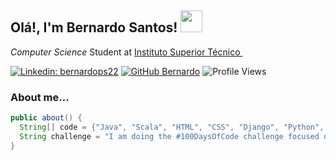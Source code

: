 <h2> Olá!, I'm Bernardo Santos! <img src="https://im2.ezgif.com/tmp/ezgif-2-f247f84c32.gif" width="35"></h2> 
<p><em>Computer Science</em> Student at <a href="https://tecnico.ulisboa.pt/en/">Instituto Superior Técnico </a>
  <img src="https://upload.wikimedia.org/wikipedia/pt/e/ed/IST_Logo.png" width="12">
</p>

[![Linkedin: bernardops22](https://img.shields.io/badge/-bernardops22-blue?style=flat-square&logo=Linkedin&logoColor=white&link=https://www.linkedin.com/in/bernardops22/)](https://www.linkedin.com/in/bernardops22/)
[![GitHub Bernardo](https://img.shields.io/github/followers/bp-santos?label=follow&style=social)](https://github.com/bp-santos)
![Profile Views](https://komarev.com/ghpvc/?username=bp-santos)



### About me...  

```java
public about() {
  String[] code = {"Java", "Scala", "HTML", "CSS", "Django", "Python", "C", "C#"};
  String challenge = "I am doing the #100DaysOfCode challenge focused on python
}
```
